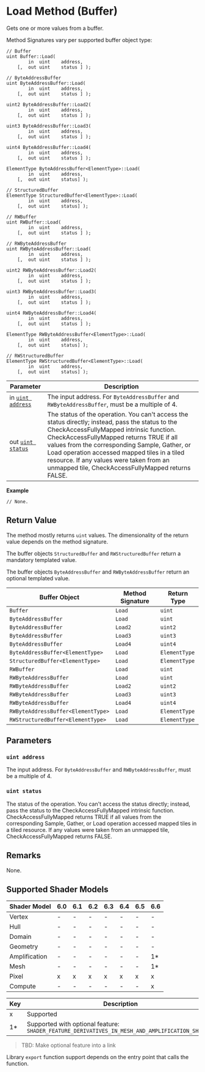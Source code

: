 # Load Method (Buffer)

Gets one or more values from a buffer.

Method Signatures vary per supported buffer object type:

```syntax
// Buffer
uint Buffer::Load(
        in  uint    address,
    [,  out uint    status ] );

// ByteAddressBuffer
uint ByteAddressBuffer::Load(
        in  uint    address,
    [,  out uint    status ] );

uint2 ByteAddressBuffer::Load2(
        in  uint    address,
    [,  out uint    status ] );

uint3 ByteAddressBuffer::Load3(
        in  uint    address,
    [,  out uint    status ] );

uint4 ByteAddressBuffer::Load4(
        in  uint    address,
    [,  out uint    status ] );

ElementType ByteAddressBuffer<ElementType>::Load(
        in  uint    address,
    [,  out uint    status] );

// StructuredBuffer
ElementType StructuredBuffer<ElementType>::Load(
        in  uint    address,
    [,  out uint    status] );

// RWBuffer
uint RWBuffer::Load(
        in  uint    address,
    [,  out uint    status ] );

// RWByteAddressBuffer
uint RWByteAddressBuffer::Load(
        in  uint    address,
    [,  out uint    status ] );

uint2 RWByteAddressBuffer::Load2(
        in  uint    address,
    [,  out uint    status ] );

uint3 RWByteAddressBuffer::Load3(
        in  uint    address,
    [,  out uint    status ] );

uint4 RWByteAddressBuffer::Load4(
        in  uint    address,
    [,  out uint    status ] );

ElementType RWByteAddressBuffer<ElementType>::Load(
        in  uint    address,
    [,  out uint    status] );

// RWStructuredBuffer
ElementType RWStructuredBuffer<ElementType>::Load(
        in  uint    address,
    [,  out uint    status] );
```

| Parameter | Description |
| - | - |
| in [`uint address`](#uint-address) | The input address.  For `ByteAddressBuffer` and `RWByteAddressBuffer`, must be a multiple of 4. |
| out [`uint status`](#uint-status) | The status of the operation. You can't access the status directly; instead, pass the status to the CheckAccessFullyMapped intrinsic function. CheckAccessFullyMapped returns TRUE if all values from the corresponding Sample, Gather, or Load operation accessed mapped tiles in a tiled resource. If any values were taken from an unmapped tile, CheckAccessFullyMapped returns FALSE. |,.............................

<b>Example</b>

```HLSL
// None.
```

## Return Value

The method mostly returns `uint` values.  The dimensionality of the return value depends on the method signature.

The buffer objects `StructuredBuffer` and `RWStructuredBuffer` return a mandatory templated value.

The buffer objects `ByteAddressBuffer` and `RWByteAddressBuffer` return an optional templated value.

| Buffer Object | Method Signature | Return Type |
| - | - | - |
| `Buffer` | `Load` | `uint` |
| `ByteAddressBuffer` | `Load` | `uint` |
| `ByteAddressBuffer` | `Load2` | `uint2` |
| `ByteAddressBuffer` | `Load3` | `uint3` |
| `ByteAddressBuffer` | `Load4` | `uint4` |
| `ByteAddressBuffer<ElementType>` | `Load` | `ElementType` |
| `StructuredBuffer<ElementType>` | `Load` | `ElementType` |
| `RWBuffer` | `Load` | `uint` |
| `RWByteAddressBuffer` | `Load` | `uint` |
| `RWByteAddressBuffer` | `Load2` | `uint2` |
| `RWByteAddressBuffer` | `Load3` | `uint3` |
| `RWByteAddressBuffer` | `Load4` | `uint4` |
| `RWByteAddressBuffer<ElementType>` | `Load` | `ElementType` |
| `RWStructuredBuffer<ElementType>` | `Load` | `ElementType` |

## Parameters

### `uint address`

The input address.  For `ByteAddressBuffer` and `RWByteAddressBuffer`, must be a multiple of 4.

### `uint status`

The status of the operation. You can't access the status directly; instead, pass the status to the CheckAccessFullyMapped intrinsic function. CheckAccessFullyMapped returns TRUE if all values from the corresponding Sample, Gather, or Load operation accessed mapped tiles in a tiled resource. If any values were taken from an unmapped tile, CheckAccessFullyMapped returns FALSE.

## Remarks

None.

## Supported Shader Models

| Shader Model | 6.0 | 6.1 | 6.2 | 6.3 | 6.4 | 6.5 | 6.6 |
| --- | --- | --- | --- | --- | --- | --- | --- |
| Vertex | - | - | - | - | - | - | - |
| Hull | - | - | - | - | - | - | - |
| Domain | - | - | - | - | - | - | - |
| Geometry | - | - | - | - | - | - | - |
| Amplification | - | - | - | - | - | - | 1* |
| Mesh | - | - | - | - | - | - | 1* |
| Pixel | x | x | x | x | x | x | x |
| Compute | - | - | - | - | - | - | x |

| Key | Description |
| - | - |
| x | Supported |
| 1* | Supported with optional feature: `SHADER_FEATURE_DERIVATIVES_IN_MESH_AND_AMPLIFICATION_SHADERS` |

>TBD: Make optional feature into a link

Library `export` function support depends on the entry point that calls the function.